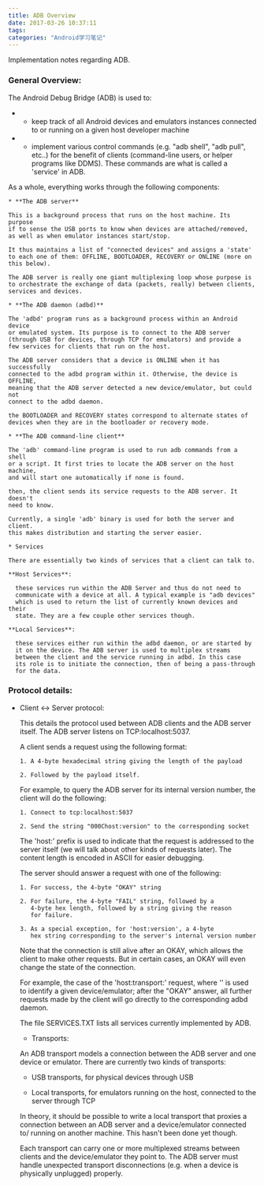 ```yaml
---
title: ADB Overview
date: 2017-03-26 10:37:11
tags:
categories: "Android学习笔记"
---
```


Implementation notes regarding ADB.

### General Overview:

The Android Debug Bridge (ADB) is used to:

  * - keep track of all Android devices and emulators instances
  connected to or running on a given host developer machine

  * - implement various control commands (e.g. "adb shell", "adb pull", etc..)
  for the benefit of clients (command-line users, or helper programs like
  DDMS). These commands are what is called a 'service' in ADB.

<!--more-->

As a whole, everything works through the following components:

    * **The ADB server**

    This is a background process that runs on the host machine. Its purpose
    if to sense the USB ports to know when devices are attached/removed,
    as well as when emulator instances start/stop.

    It thus maintains a list of "connected devices" and assigns a 'state'
    to each one of them: OFFLINE, BOOTLOADER, RECOVERY or ONLINE (more on
    this below).

    The ADB server is really one giant multiplexing loop whose purpose is
    to orchestrate the exchange of data (packets, really) between clients,
    services and devices.

    * **The ADB daemon (adbd)**

    The 'adbd' program runs as a background process within an Android device
    or emulated system. Its purpose is to connect to the ADB server
    (through USB for devices, through TCP for emulators) and provide a
    few services for clients that run on the host.

    The ADB server considers that a device is ONLINE when it has successfully
    connected to the adbd program within it. Otherwise, the device is OFFLINE,
    meaning that the ADB server detected a new device/emulator, but could not
    connect to the adbd daemon.

    the BOOTLOADER and RECOVERY states correspond to alternate states of
    devices when they are in the bootloader or recovery mode.

    * **The ADB command-line client**

    The 'adb' command-line program is used to run adb commands from a shell
    or a script. It first tries to locate the ADB server on the host machine,
    and will start one automatically if none is found.

    then, the client sends its service requests to the ADB server. It doesn't
    need to know.

    Currently, a single 'adb' binary is used for both the server and client.
    this makes distribution and starting the server easier.

    * Services

    There are essentially two kinds of services that a client can talk to.

    **Host Services**:

      these services run within the ADB Server and thus do not need to
      communicate with a device at all. A typical example is "adb devices"
      which is used to return the list of currently known devices and their
      state. They are a few couple other services though.

    **Local Services**:

      these services either run within the adbd daemon, or are started by
      it on the device. The ADB server is used to multiplex streams
      between the client and the service running in adbd. In this case
      its role is to initiate the connection, then of being a pass-through
      for the data.

### Protocol details:

  * Client <-> Server protocol:

    This details the protocol used between ADB clients and the ADB
    server itself. The ADB server listens on TCP:localhost:5037.

    A client sends a request using the following format:

        1. A 4-byte hexadecimal string giving the length of the payload

        2. Followed by the payload itself.

    For example, to query the ADB server for its internal version number,
    the client will do the following:

        1. Connect to tcp:localhost:5037

        2. Send the string "000Chost:version" to the corresponding socket

    The 'host:' prefix is used to indicate that the request is addressed
    to the server itself (we will talk about other kinds of requests later).
    The content length is encoded in ASCII for easier debugging.

    The server should answer a request with one of the following:

        1. For success, the 4-byte "OKAY" string

        2. For failure, the 4-byte "FAIL" string, followed by a
           4-byte hex length, followed by a string giving the reason
           for failure.

        3. As a special exception, for 'host:version', a 4-byte
           hex string corresponding to the server's internal version number

    Note that the connection is still alive after an OKAY, which allows the
    client to make other requests. But in certain cases, an OKAY will even
    change the state of the connection.

    For example, the case of the 'host:transport:<serialnumber>' request,
    where '<serialnumber>' is used to identify a given device/emulator; after
    the "OKAY" answer, all further requests made by the client will go
    directly to the corresponding adbd daemon.

    The file SERVICES.TXT lists all services currently implemented by ADB.

    * Transports:

    An ADB transport models a connection between the ADB server and one device
    or emulator. There are currently two kinds of transports:

       - USB transports, for physical devices through USB

       - Local transports, for emulators running on the host, connected to
         the server through TCP

    In theory, it should be possible to write a local transport that proxies
    a connection between an ADB server and a device/emulator connected to/
    running on another machine. This hasn't been done yet though.

    Each transport can carry one or more multiplexed streams between clients
    and the device/emulator they point to. The ADB server must handle
    unexpected transport disconnections (e.g. when a device is physically
    unplugged) properly.
